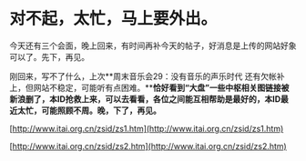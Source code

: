 对不起，太忙，马上要外出。
====

			

今天还有三个会面，晚上回来，有时间再补今天的帖子，好消息是上传的网站好象可以了。先下，再见。

刚回来，写不了什么，上次**周末音乐会29：没有音乐的声乐时代 还有欠帐补上，但网站不稳定，可能听有点困难。****恰好看到“大盘”一些中枢相关图链接被新浪删了，本ID抢救上来，可以去看看，各位之间能互相帮助是最好的，本ID最近太忙，可能照顾不周。晚，下了，再见。**

[http://www.itai.org.cn/zsid/zs1.htm](http://www.itai.org.cn/zsid/zs1.htm)

[http://www.itai.org.cn/zsid/zs2.htm](http://www.itai.org.cn/zsid/zs2.htm)

